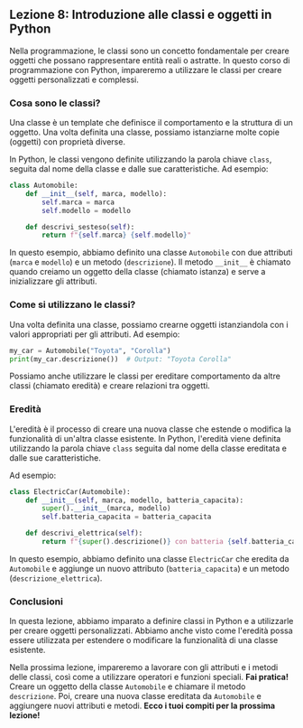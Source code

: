 ## Lezione 8: Introduzione alle classi e oggetti in Python

Nella programmazione, le classi sono un concetto fondamentale per creare oggetti che possano rappresentare entità reali o astratte. In questo corso di programmazione con Python, impareremo a utilizzare le classi per creare oggetti personalizzati e complessi.

### Cosa sono le classi?

Una classe è un template che definisce il comportamento e la struttura di un oggetto. Una volta definita una classe, possiamo istanziarne molte copie (oggetti) con proprietà diverse.

In Python, le classi vengono definite utilizzando la parola chiave `class`, seguita dal nome della classe e dalle sue caratteristiche. Ad esempio:

```python
class Automobile:
    def __init__(self, marca, modello):
        self.marca = marca
        self.modello = modello

    def descrivi_sesteso(self):
        return f"{self.marca} {self.modello}"
```

In questo esempio, abbiamo definito una classe `Automobile` con due attributi (`marca` e `modello`) e un metodo (`descrizione`). Il metodo `__init__` è chiamato quando creiamo un oggetto della classe (chiamato istanza) e serve a inizializzare gli attributi.

### Come si utilizzano le classi?

Una volta definita una classe, possiamo crearne oggetti istanziandola con i valori appropriati per gli attributi. Ad esempio:

```python
my_car = Automobile("Toyota", "Corolla")
print(my_car.descrizione())  # Output: "Toyota Corolla"
```

Possiamo anche utilizzare le classi per ereditare comportamento da altre classi (chiamato eredità) e creare relazioni tra oggetti.

### Eredità

L'eredità è il processo di creare una nuova classe che estende o modifica la funzionalità di un'altra classe esistente. In Python, l'eredità viene definita utilizzando la parola chiave `class` seguita dal nome della classe ereditata e dalle sue caratteristiche.

Ad esempio:

```python
class ElectricCar(Automobile):
    def __init__(self, marca, modello, batteria_capacita):
        super().__init__(marca, modello)
        self.batteria_capacita = batteria_capacita

    def descrivi_elettrica(self):
        return f"{super().descrizione()} con batteria {self.batteria_capacita}"
```

In questo esempio, abbiamo definito una classe `ElectricCar` che eredita da `Automobile` e aggiunge un nuovo attributo (`batteria_capacita`) e un metodo (`descrizione_elettrica`).

### Conclusioni

In questa lezione, abbiamo imparato a definire classi in Python e a utilizzarle per creare oggetti personalizzati. Abbiamo anche visto come l'eredità possa essere utilizzata per estendere o modificare la funzionalità di una classe esistente.

Nella prossima lezione, impareremo a lavorare con gli attributi e i metodi delle classi, così come a utilizzare operatori e funzioni speciali. **Fai pratica!** Creare un oggetto della classe `Automobile` e chiamare il metodo `descrizione`. Poi, creare una nuova classe ereditata da `Automobile` e aggiungere nuovi attributi e metodi. **Ecco i tuoi compiti per la prossima lezione!**
